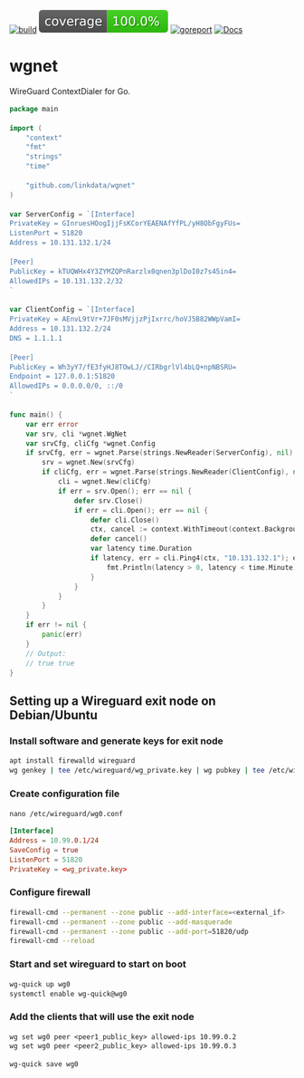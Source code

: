 [![build](https://github.com/linkdata/wgnet/actions/workflows/build.yml/badge.svg)](https://github.com/linkdata/wgnet/actions/workflows/build.yml)
[![coverage](https://github.com/linkdata/wgnet/blob/coverage/main/badge.svg)](https://htmlpreview.github.io/?https://github.com/linkdata/wgnet/blob/coverage/main/report.html)
[![goreport](https://goreportcard.com/badge/github.com/linkdata/wgnet)](https://goreportcard.com/report/github.com/linkdata/wgnet)
[![Docs](https://godoc.org/github.com/linkdata/wgnet?status.svg)](https://godoc.org/github.com/linkdata/wgnet)

# wgnet

WireGuard ContextDialer for Go.

```go
package main

import (
	"context"
	"fmt"
	"strings"
	"time"

	"github.com/linkdata/wgnet"
)

var ServerConfig = `[Interface]
PrivateKey = GInruesHOogIjjFsKCorYEAENAfYfPL/yH8ObFgyFUs=
ListenPort = 51820
Address = 10.131.132.1/24

[Peer]
PublicKey = kTUQWHx4Y3ZYMZQPnRarzlx0qnen3plDoI0z7s45in4=
AllowedIPs = 10.131.132.2/32
`

var ClientConfig = `[Interface]
PrivateKey = AEnvL9tVr+7JF0sMVjjzPjIxrrc/hoVJ5B82WWpVamI=
Address = 10.131.132.2/24
DNS = 1.1.1.1

[Peer]
PublicKey = Wh3yY7/fE3fyHJ8TOwLJ//CIRbgrlVl4bLQ+npNBSRU=
Endpoint = 127.0.0.1:51820
AllowedIPs = 0.0.0.0/0, ::/0
`

func main() {
	var err error
	var srv, cli *wgnet.WgNet
	var srvCfg, cliCfg *wgnet.Config
	if srvCfg, err = wgnet.Parse(strings.NewReader(ServerConfig), nil); err == nil {
		srv = wgnet.New(srvCfg)
		if cliCfg, err = wgnet.Parse(strings.NewReader(ClientConfig), nil); err == nil {
			cli = wgnet.New(cliCfg)
			if err = srv.Open(); err == nil {
				defer srv.Close()
				if err = cli.Open(); err == nil {
					defer cli.Close()
					ctx, cancel := context.WithTimeout(context.Background(), time.Minute)
					defer cancel()
					var latency time.Duration
					if latency, err = cli.Ping4(ctx, "10.131.132.1"); err == nil {
						fmt.Println(latency > 0, latency < time.Minute)
					}
				}
			}
		}
	}
	if err != nil {
		panic(err)
	}
	// Output:
	// true true
}
```

## Setting up a Wireguard exit node on Debian/Ubuntu

### Install software and generate keys for exit node

```sh
apt install firewalld wireguard
wg genkey | tee /etc/wireguard/wg_private.key | wg pubkey | tee /etc/wireguard/wg_public.key
```

### Create configuration file

`nano /etc/wireguard/wg0.conf`

```conf
[Interface]
Address = 10.99.0.1/24
SaveConfig = true
ListenPort = 51820
PrivateKey = <wg_private.key>
```

### Configure firewall

```sh
firewall-cmd --permanent --zone public --add-interface=<external_if>
firewall-cmd --permanent --zone public --add-masquerade
firewall-cmd --permanent --zone public --add-port=51820/udp
firewall-cmd --reload
```

### Start and set wireguard to start on boot

```sh
wg-quick up wg0
systemctl enable wg-quick@wg0
```

### Add the clients that will use the exit node

```
wg set wg0 peer <peer1_public_key> allowed-ips 10.99.0.2
wg set wg0 peer <peer2_public_key> allowed-ips 10.99.0.3

wg-quick save wg0
```
